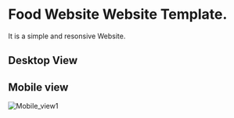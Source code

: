 <h1>Food Website Website Template.</h1>
It is a simple and resonsive Website.

## Desktop View


## Mobile view
![Mobile_view1](https://github.com/Sanchit1079/Food_Website/assets/98008624/ef2c21f0-c17b-47f2-ac27-89605f649517)
